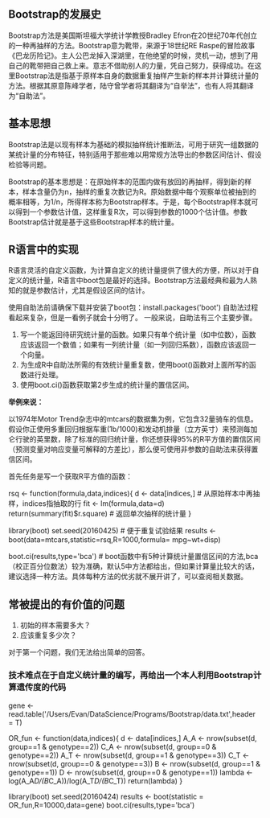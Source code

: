 ## Bootstrap的发展史

Bootstrap方法是美国斯坦福大学统计学教授Bradley Efron在20世纪70年代创立的一种再抽样的方法。Bootstrap意为靴带，来源于18世纪RE Raspe的冒险故事《巴龙历险记》。主人公巴龙掉入深湖里，在他绝望的时候，灵机一动，想到了用自己的靴带把自己救上来。意志不借助别人的力量，凭自己努力，获得成功。在这里Bootstrap法是指基于原样本自身的数据重复抽样产生新的样本并计算统计量的方法。根据其原意陈峰学者，陆守曾学者将其翻译为“自举法”，也有人将其翻译为“自助法”。


## 基本思想
Bootstrap法是以现有样本为基础的模拟抽样统计推断法，可用于研究一组数据的某统计量的分布特征，特别适用于那些难以用常规方法导出的参数区间估计、假设检验等问题。

Bootstrap的基本思想是：在原始样本的范围内做有放回的再抽样，得到新的样本，样本含量仍为n，抽样的重复次数记为R。原始数据中每个观察单位被抽到的概率相等，为1/n，所得样本称为Bootstrap样本。于是，每个Bootstrap样本就可以得到一个参数估计值，这样重复R次，可以得到参数的1000个估计值。参数Bootstrap估计就是基于这些Bootstrap样本的统计量。

## R语言中的实现

R语言灵活的自定义函数，为计算自定义的统计量提供了很大的方便，所以对于自定义的统计量，R语言中boot包是最好的选择。Bootstrap方法最经典和最为人熟知的就是参数估计，尤其是假设区间的估计。

使用自助法前请确保下载并安装了boot包：install.packages('boot')
自助法过程看起来复杂，但是一看例子就会十分明了。
一般来说，自助法有三个主要步骤。

1. 写一个能返回待研究统计量的函数。如果只有单个统计量（如中位数），函数应该返回一个数值；如果有一列统计量（如一列回归系数），函数应该返回一个向量。
2. 为生成R中自助法所需的有效统计量重复数，使用boot()函数对上面所写的函数进行处理。
3. 使用boot.ci()函数获取第2步生成的统计量的置信区间。

**举例来说：**

以1974年Motor Trend杂志中的mtcars的数据集为例，它包含32量骑车的信息。假设你正使用多重回归根据车重(1b/1000)和发动机排量（立方英寸）来预测每加仑行驶的英里数，除了标准的回归统计量，你还想获得95%的R平方值的置信区间（预测变量对响应变量可解释的方差比），那么便可使用非参数的自助法来获得置信区间。

首先任务是写一个获取R平方值的函数：

rsq <- function(formula,data,indices){
  d <- data[indices,] #  从原始样本中再抽样，indices指抽取的行
  fit <- lm(formula,data=d)
  return(summary(fit)$r.square) # 返回单次抽样的统计量
}

library(boot)
set.seed(20160425) # 便于重复试验结果
results <- boot(data=mtcars,statistic=rsq,R=1000,formula= mpg~wt+disp)

boot.ci(results,type='bca') # boot函数中有5种计算统计量置信区间的方法,bca（校正百分位数法）较为准确，默认5中方法都给出，但如果计算量比较大的话，建议选择一种方法。具体每种方法的优劣就不展开讲了，可以查阅相关数据。

## 常被提出的有价值的问题
1.  初始的样本需要多大？
2.  应该重复多少次？

对于第一个问题，我们无法给出简单的回答。


### 技术难点在于自定义统计量的编写，再给出一个本人利用Bootstrap计算遗传度的代码

gene <- read.table('/Users/Evan/DataScience/Programs/Bootstrap/data.txt',header = T)

OR_fun <- function(data,indices){
  d <- data[indices,]
  A_A <-  nrow(subset(d, group==1 & genotype==2))
  C_A <-  nrow(subset(d, group==0 & genotype==2))
  A_T <-  nrow(subset(d, group==1 & genotype==3))
  C_T <-  nrow(subset(d, group==0 & genotype==3))
  B <-  nrow(subset(d, group==1 & genotype==1))
  D <-  nrow(subset(d, group==0 & genotype==1))
  lambda <- log(A_A*D/(B*C_A))/log(A_T*D/(B*C_T))
  return(lambda)
}

library(boot)
set.seed(20160424)
results <- boot(statistic = OR_fun,R=10000,data=gene)
boot.ci(results,type='bca')
